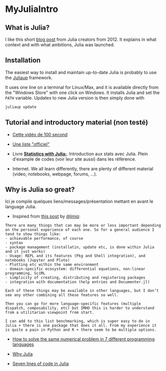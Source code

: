 # MyJuliaIntro

## What is Julia?

I like this short [blog post](https://julialang.org/blog/2012/02/why-we-created-julia/) from Julia creators from 2012.
It explains in what context and with what ambitions, Julia was launched.

## Installation

The easiest way to install and maintain up-to-date Julia is probably to use the [Juliaup](https://github.com/JuliaLang/juliaup) framework.

It uses one line on a terminal for Linux/Max, and it is available directly from the "Windows Store" with one click on Windows.
It installs Julia and set the `PATH` variable.
Updates to new Julia version is then simply done with

```bash
juliaup update
```

## Tutorial and introductory material (non testé)

- [Cette vidéo de 100 second](https://www.youtube.com/watch?v=JYs_94znYy0)

- [Une liste "officiel"](https://julialang.org/learning/tutorials/)

- Livre [**Statistics with Julia:**](https://github.com/dmetivie/MyJuliaIntro.jl/blob/master/references/StatisticsWithJuliaDRAFT.pdf). Introduction aux stats avec Julia. Plein d'example de codes (voir leur site aussi) dans les référence.

- Internet. We all learn differently, there are plenty of different material (video, notebooks, webpage, forums, ...).

## Why is Julia so great?

Ici je compile quelques liens/messages/présentation mettant en avant le language Julia.

- Inspired from [this post](https://discourse.julialang.org/t/why-is-julia-so-great/94718/4) by [@lmiq](https://discourse.julialang.org/u/lmiq):

```quote
There are many things that can may be more or less important depending on the personal experience of each one. So for a general audience I tend to show things like:
- achievable performance, of course
- syntax
- package management (installatin, update etc, is done within Julia and it just works)
- Usage: REPL and its features (Pkg and Shell integration), and notebooks (Jupyter and Pluto)
- Plotting etc within the same environment
- domain-specific ecosystem: differential equations, non-linear programming, SciML
- simplicity of creating, distributing and registering packages
- integration with documentation (help entries and Documenter.jl)

Each of these things may be available in other languages, but I don’t see any other combining all these features so well.

Then you can go for more language-specific features (multiple dispatch, composability, etc) but IMHO this is harder to understand from a utilitarian viewpoint from start.

I can add to this list benchmarking, which is super easy to do in Julia + there is one package that does it all. From my experience it is quite a pain in Python and R + there seem to be multiple options.
```

- [How to solve the same numerical problem in 7 different programming languages](https://medium.com/%40andreaskuhn92/how-to-solve-the-same-numerical-problem-in-7-different-programming-languages-a64daac3ed64)

- [Why Julia](https://github.com/johnfgibson/whyjulia)

- [Seven lines of code in Julia](https://discourse.julialang.org/t/seven-lines-of-julia-examples-sought/50416?filter%3Dsummary)
